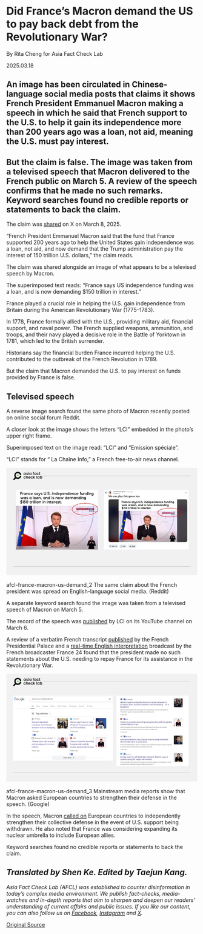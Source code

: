 # Did France’s Macron demand the US to pay back debt from the Revolutionary War?

By Rita Cheng for Asia Fact Check Lab

2025.03.18

## An image has been circulated in Chinese-language social media posts that claims it shows French President Emmanuel Macron making a speech in which he said that French support to the U.S. to help it gain its independence more than 200 years ago was a loan, not aid, meaning the U.S. must pay interest.

## But the claim is false. The image was taken from a televised speech that Macron delivered to the French public on March 5. A review of the speech confirms that he made no such remarks. Keyword searches found no credible reports or statements to back the claim.

The claim was [shared](https://archive.ph/jMKVC#selection-601.0-601.63) on X on March 8, 2025.

“French President Emmanuel Macron said that the fund that France supported 200 years ago to help the United States gain independence was a loan, not aid, and now demand that the Trump administration pay the interest of 150 trillion U.S. dollars,” the claim reads.

The claim was shared alongside an image of what appears to be a televised speech by Macron.

The superimposed text reads: “France says US independence funding was a loan, and is now demanding $150 trillion in interest.”

France played a crucial role in helping the U.S. gain independence from Britain during the American Revolutionary War (1775–1783).

In 1778, France formally allied with the U.S., providing military aid, financial support, and naval power. The French supplied weapons, ammunition, and troops, and their navy played a decisive role in the Battle of Yorktown in 1781, which led to the British surrender.

Historians say the financial burden France incurred helping the U.S. contributed to the outbreak of the French Revolution in 1789.

But the claim that Macron demanded the U.S. to pay interest on funds provided by France is false.

## Televised speech

A reverse image search found the same photo of Macron recently posted on online social forum Reddit.

A closer look at the image shows the letters “LCI” embedded in the photo’s upper right frame.

Superimposed text on the image read: “LCI” and “Emission spéciale”.

“LCI” stands for “ La Chaîne Info,” a French free-to-air news channel.

![The same claim about the French president was spread on English-language social media.](images/IIL6BL7GMFFEVBAWOG6XUYTDEM.PNG)

afcl-france-macron-us-demand\_2 The same claim about the French president was spread on English-language social media. (Reddit)

A separate keyword search found the image was taken from a televised speech of Macron on March 5.

The record of the speech was [published](https://www.youtube.com/watch?v=bnsBM-JqsuI) by LCI on its YouTube channel on March 6.

A review of a verbatim French transcript [published](https://www.elysee.fr/emmanuel-macron/2025/03/05/adresse-aux-francais-6) by the French Presidential Palace and a [real-time English interpretation](https://youtu.be/ZvssAXQz4Cw?si=FBtn5eIiZc2pzvIJ) broadcast by the French broadcaster France 24 found that the president made no such statements about the U.S. needing to repay France for its assistance in the Revolutionary War.

![Mainstream media reports show that Macron asked European countries to strengthen their defense in the speech.](images/5XPKWKSTIJG4XKAPH2YEIN4Z64.PNG)

afcl-france-macron-us-demand\_3 Mainstream media reports show that Macron asked European countries to strengthen their defense in the speech. (Google)

In the speech, Macron [called on](https://www.cnn.com/2025/03/05/europe/macron-france-nuclear-arsenal-ukraine-intl-hnk/index.html) European countries to independently strengthen their collective defense in the event of U.S. support being withdrawn. He also noted that France was considering expanding its nuclear umbrella to include European allies.

Keyword searches found no credible reports or statements to back the claim.

## *Translated by Shen Ke. Edited by Taejun Kang.*

*Asia Fact Check Lab (AFCL) was established to counter disinformation in today’s complex media environment. We publish fact-checks, media-watches and in-depth reports that aim to sharpen and deepen our readers’ understanding of current affairs and public issues. If you like our content, you can also follow us on* [*Facebook*](https://www.facebook.com/asiafactchecklabcn)*,* [*Instagram*](https://www.instagram.com/asiafactchecklab/) *and* [*X*](https://twitter.com/AFCL_eng)*.*



[Original Source](https://www.rfa.org/english/factcheck/2025/03/18/afcl-france-macron-us-demand/)